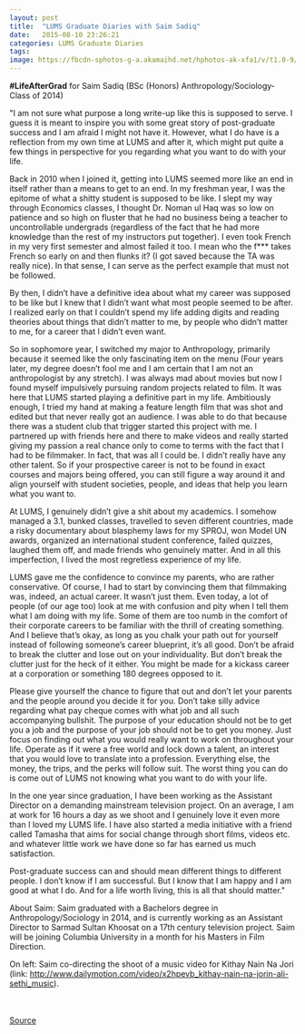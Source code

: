 ```yaml
---
layout: post
title:  "LUMS Graduate Diaries with Saim Sadiq"
date:   2015-08-10 23:26:21
categories: LUMS Graduate Diaries
tags:
image: https://fbcdn-sphotos-g-a.akamaihd.net/hphotos-ak-xfa1/v/t1.0-9/s130x130/11402955_1116405338388318_4738710602595240241_n.jpg?oh=af58ed4b3a9fdf4049803913333fc224&oe=56470A62&__gda__=1447560425_42b86a72e17e46e56644fd7651a1a25e
---
```


**#LifeAfterGrad** for Saim Sadiq (BSc (Honors) Anthropology/Sociology-Class of 2014)

"I am not sure what purpose a long write-up like this is supposed to serve. I guess it is meant to inspire you with some great story of post-graduate success and I am afraid I might not have it. However, what I do have is a reflection from my own time at LUMS and after it, which might put quite a few things in perspective for you regarding what you want to do with your life. 

Back in 2010 when I joined it, getting into LUMS seemed more like an end in itself rather than a means to get to an end. In my freshman year, I was the epitome of what a shitty student is supposed to be like. I slept my way through Economics classes, I thought Dr. Noman ul Haq was so low on patience and so high on fluster that he had no business being a teacher to uncontrollable undergrads (regardless of the fact that he had more knowledge than the rest of my instructors put together). I even took French in my very first semester and almost failed it too. I mean who the f*** takes French so early on and then flunks it? (I got saved because the TA was really nice). In that sense, I can serve as the perfect example that must not be followed.  

By then, I didn’t have a definitive idea about what my career was supposed to be like but I knew that I didn’t want what most people seemed to be after. I realized early on that I couldn’t spend my life adding digits and reading theories about things that didn’t matter to me, by people who didn’t matter to me, for a career that I didn’t even want.  

So in sophomore year, I switched my major to Anthropology, primarily because it seemed like the only fascinating item on the menu (Four years later, my degree doesn’t fool me and I am certain that I am not an anthropologist by any stretch). I was always mad about movies but now I found myself impulsively pursuing random projects related to film. It was here that LUMS started playing a definitive part in my life. 
Ambitiously enough, I tried my hand at making a feature length film that was shot and edited but that never really got an audience. I was able to do that because there was a student club that trigger started this project with me. I partnered up with friends here and there to make videos and really started giving my passion a real chance only to come to terms with the fact that I had to be filmmaker. In fact, that was all I could be. I didn’t really have any other talent. So if your prospective career is not to be found in exact courses and majors being offered, you can still figure a way around it and align yourself with student societies, people, and ideas that help you learn what you want to. 

At LUMS, I genuinely didn’t give a shit about my academics. I somehow managed a 3.1, bunked classes, travelled to seven different countries, made a risky documentary about blasphemy laws for my SPROJ, won Model UN awards, organized an international student conference, failed quizzes, laughed them off, and made friends who genuinely matter. And in all this imperfection, I lived the most regretless experience of my life. 

LUMS gave me the confidence to convince my parents, who are rather conservative. Of course, I had to start by convincing them that filmmaking was, indeed, an actual career. It wasn’t just them. Even today, a lot of people (of our age too) look at me with confusion and pity when I tell them what I am doing with my life. Some of them are too numb in the comfort of their corporate careers to be familiar with the thrill of creating something. And I believe that’s okay, as long as you chalk your path out for yourself instead of following someone’s career blueprint, it’s all good. Don’t be afraid to break the clutter and lose out on your individuality. But don’t break the clutter just for the heck of it either. You might be made for a kickass career at a corporation or something 180 degrees opposed to it. 

Please give yourself the chance to figure that out and don’t let your parents and the people around you decide it for you. Don’t take silly advice regarding what pay cheque comes with what job and all such accompanying bullshit. The purpose of your education should not be to get you a job and the purpose of your job should not be to get you money. Just focus on finding out what you would really want to work on throughout your life. Operate as if it were a free world and lock down a talent, an interest that you would love to translate into a profession. Everything else, the money, the trips, and the perks will follow suit. The worst thing you can do is come out of LUMS not knowing what you want to do with your life. 

In the one year since graduation, I have been working as the Assistant Director on a demanding mainstream television project. On an average, I am at work for 16 hours a day as we shoot and I genuinely love it even more than I loved my LUMS life. I have also started a media initiative with a friend called Tamasha that aims for social change through short films, videos etc. and whatever little work we have done so far has earned us much satisfaction. 

Post-graduate success can and should mean different things to different people. I don’t know if I am successful. But I know that I am happy and I am good at what I do. And for a life worth living, this is all that should matter."

About Saim:
Saim graduated with a Bachelors degree in Anthropology/Sociology in 2014, and is currently working as an Assistant Director to Sarmad Sultan Khoosat on a 17th century television project. Saim will be joining Columbia University in a month for his Masters in Film Direction.

On left: Saim co-directing the shoot of a music video for Kithay Nain Na Jori (link: http://www.dailymotion.com/video/x2hpevb_kithay-nain-na-jorin-ali-sethi_music).

<br><br>
[Source](https://www.facebook.com/1067719636590222/photos/a.1067734013255451.1073741826.1067719636590222/1116405338388318/?type=1)

